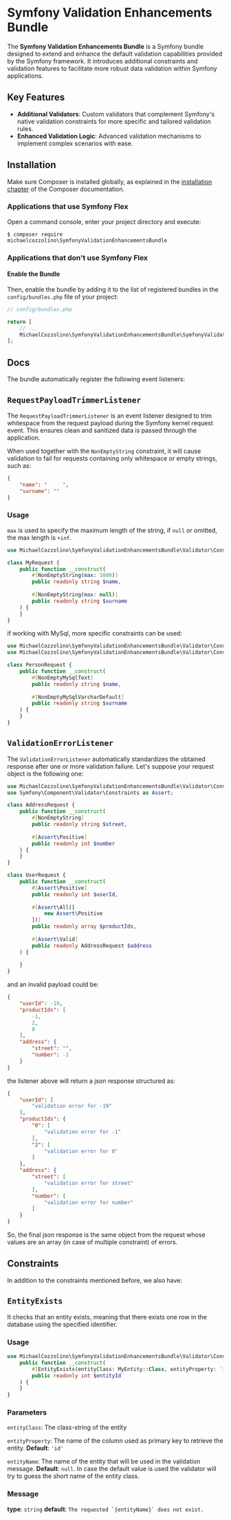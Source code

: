 # Symfony Validation Enhancements Bundle

The **Symfony Validation Enhancements Bundle** is a Symfony bundle designed to extend and enhance the default validation
capabilities provided by the Symfony framework. It introduces additional constraints and validation features to
facilitate more robust data validation within Symfony applications.

## Key Features

- **Additional Validators**: Custom validators that complement Symfony's native validation constraints for more specific
  and tailored validation rules.
- **Enhanced Validation Logic**: Advanced validation mechanisms to implement complex scenarios with ease.

## Installation

Make sure Composer is installed globally, as explained in the
[installation chapter](https://getcomposer.org/doc/00-intro.md)
of the Composer documentation.

### Applications that use Symfony Flex

Open a command console, enter your project directory and execute:

```console
$ composer require michaelcozzolino\SymfonyValidationEnhancementsBundle
```

### Applications that don't use Symfony Flex

#### Enable the Bundle

Then, enable the bundle by adding it to the list of registered bundles
in the `config/bundles.php` file of your project:

```php
// config/bundles.php

return [
    // ...
    MichaelCozzolino\SymfonyValidationEnhancementsBundle\SymfonyValidationEnhancementsBundle::class => ['all' => true],
];
```

## Docs

The bundle automatically register the following event listeners:

## `RequestPayloadTrimmerListener`

The `RequestPayloadTrimmerListener` is an event listener designed to trim whitespace from the request payload during the
Symfony kernel request event. This ensures clean and sanitized data is passed through the application.

When used together with the `NonEmptyString` constraint, it will cause validation to fail for requests containing only
whitespace or empty strings, such as:
```json
{
    "name": "     ",
    "surname": ""
}
```

### Usage

`max` is used to specify the maximum length of the string, if `null` or omitted, the max length is `+inf`.

```php
use MichaelCozzolino\SymfonyValidationEnhancementsBundle\Validator\Constraint\NonEmptyString;

class MyRequest {
    public function __construct(
        #[NonEmptyString(max: 1000)]
        public readonly string $name,
        
        #[NonEmptyString(max: null)]
        public readonly string $surname
    ) {
    }
}
```

if working with MySql, more specific constraints can be used:

```php
use MichaelCozzolino\SymfonyValidationEnhancementsBundle\Validator\Constraint\NonEmptyMySqlText;
use MichaelCozzolino\SymfonyValidationEnhancementsBundle\Validator\Constraint\NonEmptyMySqlVarcharDefault;

class PersonRequest {
    public function __construct(
        #[NonEmptyMySqlText]
        public readonly string $name,
        
        #[NonEmptyMySqlVarcharDefault]
        public readonly string $surname
    ) {
    }
}
```

## `ValidationErrorListener`

The `ValidationErrorListener` automatically standardizes the obtained response after one or more validation failure.
Let's suppose your request object is the following one:

```php
use MichaelCozzolino\SymfonyValidationEnhancementsBundle\Validator\Constraint\NonEmptyString;
use Symfony\Component\Validator\Constraints as Assert;

class AddressRequest {
    public function __construct(
        #[NonEmptyString]
        public readonly string $street,
        
        #[Assert\Positive]
        public readonly int $number
    ) {
    }
}

class UserRequest {
    public function __construct(
        #[Assert\Positive]
        public readonly int $userId,
        
        #[Assert\All([
            new Assert\Positive
        ])]
        public readonly array $productIds,
        
        #[Assert\Valid]
        public readonly AddressRequest $address
    ) {
    
    }
}
```

and an invalid payload could be:

```json
{
    "userId": -19,
    "productIds": [
        -1,
        2,
        0
    ],
    "address": {
        "street": "",
        "number": -1
    }
}
```

the listener above will return a json response structured as:

```json
{
    "userId": [
        "validation error for -19"
    ],
    "productIds": {
        "0": [
            "validation error for -1"
        ],
        "2": [
            "validation error for 0"
        ]
    },
    "address": {
        "street": [
            "validation error for street"
        ],
        "number": [
            "validation error for number"
        ]
    }
}
```

So, the final json response is the same object from the request whose values are
an array (in case of multiple constraint) of errors.

## Constraints

In addition to the constraints mentioned before, we also have:

## `EntityExists`

It checks that an entity exists, meaning that there exists one row in the database using the specified identifier.

### Usage

```php
use MichaelCozzolino\SymfonyValidationEnhancementsBundle\Validator\Constraint\EntityExists;class EntityRequest {
    public function __construct(
        #[EntityExists(entityClass: MyEntity::Class, entityProperty: 'id', entityName: 'my entity')]
        public readonly int $entityId
    ) {
    }
}
```
### Parameters
`entityClass`: The class-string of the entity

`entityProperty`: The name of the column used as primary key to retrieve the entity. **Default**: `'id'`

`entityName`: The name of the entity that will be used in the validation message. **Default**: `null`. 
In case the default value is used the validator will try to guess the short name of the entity class.

### Message
**type**: `string` **default**: ```The requested `{entityName}` does not exist.```
